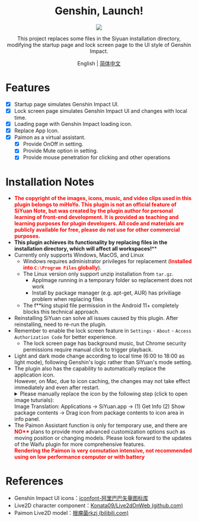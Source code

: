 <h1 align="center">Genshin, Launch!</h1>
<p align="center">
    <img src="https://cdn.jsdelivr.net/gh/HowcanoeWang/siyuan-genshin-launcher/cover.png">
</p>

<div align="center">
This project replaces some files in the Siyuan installation directory, modifying the startup page and lock screen page to the UI style of Genshin Impact.

English | [简体中文](https://github.com/HowcanoeWang/siyuan-genshin-launcher/blob/main/README.md)

</div>

# Features

* [X] Startup page simulates Genshin Impact UI.
* [X] Lock screen page simulates Genshin Impact UI and changes with local time.
* [X] Loading page with Genshin Impact loading icon.
* [X] Replace App Icon.
* [X] Paimon as a virtual assistant.
    * [x] Provide OnOff in setting.
    * [x] Provide Mute option in setting.
    * [x] Provide mouse penetration for clicking and other operations

# Installation Notes

* <b style='color:red'>The copyright of the images, icons, music, and video clips used in this plugin belongs to miHoYo. This plugin is not an official feature of SiYuan Note, but was created by the plugin author for personal learning of front-end development. It is provided as teaching and learning purposes for plugin developers. All code and materials are publicly available for free, please do not use for other commercial purposes.</b>
* **This plugin achieves its functionality by replacing files in the installation directory, which will affect all workspaces!**</b>**
* Currently only supports Windows, MacOS, and Linux
    * Windows requires administrator privileges for replacement (<b style='color:red'>Installed into <code>C:\Program Files</code> globally</b>).
    * The Linux version only support unzip installation from `tar.gz`.
        * AppImage running in a temporary folder so replacement does not work
        * Install by package manager (e.g. apt-get, AUR) has priviliage problem when replacing files
    * The f\*\*king stupid file permission in the Android 11+ completely blocks this technical approach.
* Reinstalling SiYuan can solve all issues caused by this plugin. After reinstalling, need to re-run the plugin.
* Remember to enable the lock screen feature in `Settings` - `About` - `Access Authorization Code` for better experience.
    * The lock screen page has background music, but Chrome security permissions require manual click to trigger playback.
* Light and dark mode change according to local time (6:00 to 18:00 as light mode), following Genshin's logic rather than SiYuan's mode setting.
* The plugin also has the capability to automatically replace the application icon.    
  However, on Mac, due to icon caching, the changes may not take effect immediately and even after restart.     
  <details>
    <summary>Please manually replace the icon by the following step (click to open image tuturials): </summary>   
    <img src="https://cdn.jsdelivr.net/gh/HowcanoeWang/siyuan-genshin-launcher@main/imgs/macIconReplace.png">
  </details>
  Image Translation: Applications -> SiYuan.app -> (1) Get Info  (2) Show package contents -> Drag icon from package contents to icon area in info panel.
* The Paimon Assistant function is only for temporary use, and there are <b style='color:red'>NO**</b> plans to provide more advanced customization options such as moving position or changing models. Please look forward to the updates of the Waifu plugin for more comprehensive features.    
  <b style='color:red'>Rendering the Paimon is very comutation intensive, not recommended using on low performance computer or with battery</b>

# References

* Genshin Impact UI icons：[iconfont-阿里巴巴矢量图标库](https://www.iconfont.cn/collections/detail?cid=34264)
* Live2D character component：[Konata09/Live2dOnWeb (github.com)](https://github.com/Konata09/Live2dOnWeb)
* Paimon Live2D model：[根瘤菌rkzj (bilibili.com)](https://www.bilibili.com/video/BV1pA411j78k)
